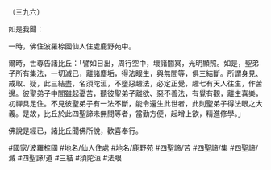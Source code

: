 （三九六）

如是我聞：

一時，佛住波羅㮈國仙人住處鹿野苑中。

爾時，世尊告諸比丘：「譬如日出，周行空中，壞諸闇冥，光明顯照。如是，聖弟子所有集法，一切滅已，離諸塵垢，得法眼生，與無間等，俱三結斷。所謂身見、戒取、疑，此三結盡，名須陀洹，不墮惡趣法，必定正覺，趣七有天人往生，作苦邊。彼聖弟子中間雖起憂苦，聽彼聖弟子離欲、惡不善法，有覺有觀，離生喜樂，初禪具足住。不見彼聖弟子有一法不斷，能令還生此世者，此則聖弟子得法眼之大義。是故，比丘於此四聖諦未無間等者，當勤方便，起增上欲，精進修學。」

佛說是經已，諸比丘聞佛所說，歡喜奉行。

#國家/波羅㮈國
#地名/仙人住處
#地名/鹿野苑
#四聖諦/苦
#四聖諦/集
#四聖諦/滅
#四聖諦/道
#三結
#須陀洹
#法眼
